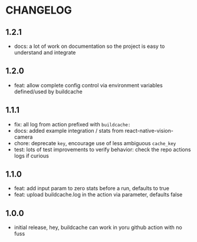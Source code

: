 # CHANGELOG

## 1.2.1

- docs: a lot of work on documentation so the project is easy to understand and integrate

## 1.2.0

- feat: allow complete config control via environment variables defined/used by buildcache

## 1.1.1

- fix: all log from action prefixed with `buildcache: `
- docs: added example integration / stats from react-native-vision-camera
- chore: deprecate `key`, encourage use of less ambiguous `cache_key`
- test: lots of test improvements to verify behavior: check the repo actions logs if curious

## 1.1.0

- feat: add input param to zero stats before a run, defaults to true
- feat: upload buildcache.log in the action via parameter, defaults false

## 1.0.0

- initial release, hey, buildcache can work in yoru github action with no fuss
